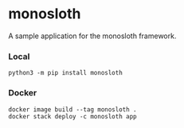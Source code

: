 # monosloth
A sample application for the monosloth framework.

### Local
```
python3 -m pip install monosloth
```

### Docker
```
docker image build --tag monosloth .
docker stack deploy -c monosloth app
```
